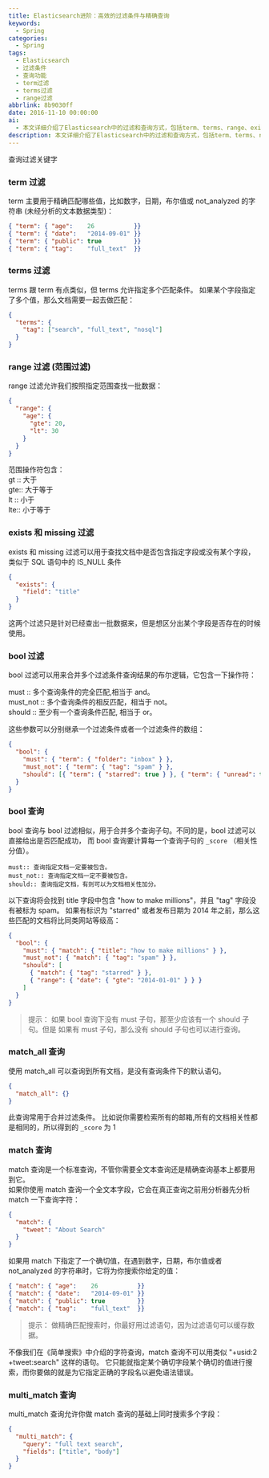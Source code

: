 ```yaml
---
title: Elasticsearch进阶：高效的过滤条件与精确查询
keywords:
  - Spring
categories:
  - Spring
tags:
  - Elasticsearch
  - 过滤条件
  - 查询功能
  - term过滤
  - terms过滤
  - range过滤
abbrlink: 8b9030ff
date: 2016-11-10 00:00:00
ai:
  - 本文详细介绍了Elasticsearch中的过滤和查询方式，包括term、terms、range、exists、missing、bool等。这些过滤和查询机制允许用户在指定字段上执行精确匹配、范围匹配以及是否包含某个字段的逻辑操作。同时文章还讲解了match_all用于检索所有文档及match用于全文本或特定值的精确查询，另外还提及了multi_match查询，可用于多个字段的同时搜索。
description: 本文详细介绍了Elasticsearch中的过滤和查询方式，包括term、terms、range、exists、missing、bool等。这些过滤和查询机制允许用户在指定字段上执行精确匹配、范围匹配以及是否包含某个字段的逻辑操作。同时文章还讲解了match_all用于检索所有文档及match用于全文本或特定值的精确查询，另外还提及了multi_match查询，可用于多个字段的同时搜索。
---
```


查询过滤关键字

### term 过滤

term 主要用于精确匹配哪些值，比如数字，日期，布尔值或 not_analyzed 的字符串 (未经分析的文本数据类型)：

```json
{ "term": { "age":    26           }}
{ "term": { "date":   "2014-09-01" }}
{ "term": { "public": true         }}
{ "term": { "tag":    "full_text"  }}
```

### terms 过滤

terms 跟 term 有点类似，但 terms 允许指定多个匹配条件。 如果某个字段指定了多个值，那么文档需要一起去做匹配：

```json
{
  "terms": {
    "tag": ["search", "full_text", "nosql"]
  }
}
```

### range 过滤 (范围过滤)

range 过滤允许我们按照指定范围查找一批数据：

```json
{
  "range": {
    "age": {
      "gte": 20,
      "lt": 30
    }
  }
}
```

范围操作符包含：  
gt :: 大于  
gte:: 大于等于  
lt :: 小于  
lte:: 小于等于

### exists 和 missing 过滤

exists 和 missing 过滤可以用于查找文档中是否包含指定字段或没有某个字段，类似于 SQL 语句中的 IS_NULL 条件

```json
{
  "exists": {
    "field": "title"
  }
}
```

这两个过滤只是针对已经查出一批数据来，但是想区分出某个字段是否存在的时候使用。

### bool 过滤

bool 过滤可以用来合并多个过滤条件查询结果的布尔逻辑，它包含一下操作符：

must :: 多个查询条件的完全匹配,相当于 and。  
must_not :: 多个查询条件的相反匹配，相当于 not。  
should :: 至少有一个查询条件匹配, 相当于 or。

这些参数可以分别继承一个过滤条件或者一个过滤条件的数组：

```json
{
  "bool": {
    "must": { "term": { "folder": "inbox" } },
    "must_not": { "term": { "tag": "spam" } },
    "should": [{ "term": { "starred": true } }, { "term": { "unread": true } }]
  }
}
```

### bool 查询

bool 查询与 bool 过滤相似，用于合并多个查询子句。不同的是，bool 过滤可以直接给出是否匹配成功， 而 bool 查询要计算每一个查询子句的 `_score` （相关性分值）。

```
must:: 查询指定文档一定要被包含。
must_not:: 查询指定文档一定不要被包含。
should:: 查询指定文档，有则可以为文档相关性加分。
```

以下查询将会找到 title 字段中包含 "how to make millions"，并且 "tag" 字段没有被标为 spam。 如果有标识为 "starred" 或者发布日期为 2014 年之前，那么这些匹配的文档将比同类网站等级高：

```json
{
  "bool": {
    "must": { "match": { "title": "how to make millions" } },
    "must_not": { "match": { "tag": "spam" } },
    "should": [
      { "match": { "tag": "starred" } },
      { "range": { "date": { "gte": "2014-01-01" } } }
    ]
  }
}
```

> 提示： 如果 bool 查询下没有 must 子句，那至少应该有一个 should 子句。但是 如果有 must 子句，那么没有 should 子句也可以进行查询。

### match_all 查询

使用 match_all 可以查询到所有文档，是没有查询条件下的默认语句。

```json
{
  "match_all": {}
}
```

此查询常用于合并过滤条件。 比如说你需要检索所有的邮箱,所有的文档相关性都是相同的，所以得到的 `_score` 为 1

### match 查询

match 查询是一个标准查询，不管你需要全文本查询还是精确查询基本上都要用到它。  
如果你使用 match 查询一个全文本字段，它会在真正查询之前用分析器先分析 match 一下查询字符：

```json
{
  "match": {
    "tweet": "About Search"
  }
}
```

如果用 match 下指定了一个确切值，在遇到数字，日期，布尔值或者 not_analyzed 的字符串时，它将为你搜索你给定的值：

```json
{ "match": { "age":    26           }}
{ "match": { "date":   "2014-09-01" }}
{ "match": { "public": true         }}
{ "match": { "tag":    "full_text"  }}
```

> 提示： 做精确匹配搜索时，你最好用过滤语句，因为过滤语句可以缓存数据。

不像我们在《简单搜索》中介绍的字符查询，match 查询不可以用类似 "+usid:2 +tweet:search" 这样的语句。 它只能就指定某个确切字段某个确切的值进行搜索，而你要做的就是为它指定正确的字段名以避免语法错误。

### multi_match 查询

multi_match 查询允许你做 match 查询的基础上同时搜索多个字段：

```json
{
  "multi_match": {
    "query": "full text search",
    "fields": ["title", "body"]
  }
}
```
